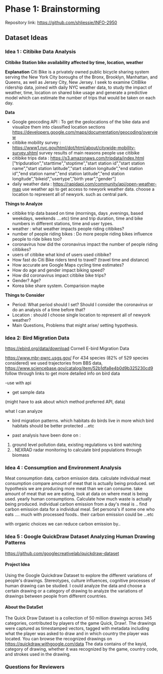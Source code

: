 # Phase 1: Brainstorming

Repository link: <https://github.com/shljessie/INFO-2950>

## Dataset Ideas

### Idea 1 : Citibike Data Analysis

 **Citibike Station bike availability affected by time, location, weather**

**Explanation**
Citi Bike is a privately owned public bicycle sharing system serving the New York City boroughs of the Bronx, Brooklyn, Manhattan, and Queens, as well as Jersey City, New Jersey.
I seek to examine CitiBike ridership data, joined with daily NYC weather data, to study the impact of weather, time, location on shared bike usage and generate a predictive model which can estimate the number of trips that would be taken on each day.

**Data**
- Google geocoding API : To get the geolocations of the bike data and visualize them into classified location sections
 https://developers.google.com/maps/documentation/geocoding/overview
- citibike mobility survey : https://www1.nyc.gov/html/dot/html/about/citywide-mobility-survey.shtml
survey results of main reasons people use citibike
- citibike trips data : https://s3.amazonaws.com/tripdata/index.html
["tripduration","starttime","stoptime","start station id","start station name","start station latitude","start station longitude","end station id","end station name","end station latitude","end station longitude","bikeid","usertype","birth year","gender"]
-  daily weather data : https://rapidapi.com/community/api/open-weather-map
 use weather api to get access to newyork weather data. choose a location to represent all of newyork. such as central park.

**Things to Analyze**
- citibike trip data based on time (mornings, days ,evenings, based weekdays, weekends ....etc) time and trip duration, time and bike numbers in different stations, time and user types.
- weather : what weather impacts people riding citibikes? 
- number of people riding bikes : Do more people riding bikes influence people to ride bikes too? 
- coronavirus how did the coronavirus impact the number of people riding citibikes? 
- users of citibike what kind of users used citibike? 
- How fast do Citi Bike riders tend to travel? (travel time and distance)
- How accurate are Google Maps cycling time estimates? 
- How do age and gender impact biking speed?
- How did coronavirus impact citibike bike  trips?
- Gender? Age? 
- Korea bike share system. Comparision maybe

**Things to Consider**
- Period: What period should I set? Should I consider the coronavirus or do an analysis of a time before that? 
- Location : should I choose single location to represent all of newyork weather?
- Main Questions, Problems that might arise/ setting hypothesis.


### Idea 2:  Bird Migration Data
https://ebird.org/data/download
Cornell E-bird Migration Data

https://www.mbr-pwrc.usgs.gov/
For 434 species (82% of 529 species considered) we used trajectories from BBS data,
https://www.sciencebase.gov/catalog/item/52b1dfa8e4b0d9b325230cd9
follow through links to get more detailed info on bird data

-use with api 
- get sample data 

(might have to ask about which method preferred API, data)

what I can analyze
- bird migration patterns. which habitats do birds live in more 
which bird habitats should be better protected ...etc 

- past analysis have been done on :
 1. ground level pollution data, existing regulations vs bird watching
 2. . NEXRAD radar monitoring to calculate bird populations through biomass


### Idea 4 :  Consumption and Environment Analysis

Meat consumption data, carbon emission data. 
calculate individual meat consumption
compare amount of meat that is actually being produced. 
set hypothesis we are producing more meat than we can consume. 
take amount of meat that we are eating, look at data on where meat is being used.
yearly human consumptions. Calculate how much waste is actually being produced. 
individual carbon emission from a day's meal is ..
find carbon emission data for a individual meal. 
Set persona's if some one who eats .... much with processed foods.. 
their carbon emission could be ...etc

with organic choices we can reduce carbon emission by.. 


### Idea 5 :  Google QuickDraw Dataset Analyzing Human Drawing Patterns
https://github.com/googlecreativelab/quickdraw-dataset 

#### Project Idea
Using the Google Quickdraw Dataset to explore the different
variations of people's drawings. Stereotypes, culture influences,
cognitive processes of human drawing can be studied. I could analyze the
data and choose a certain drawing or a category of drawing to analyze the 
variations of drawings between people from different countries. 

#### About the DataSet
The Quick Draw Dataset is a collection of 50 million drawings across 345 categories, contributed by players of the game Quick, Draw!. The drawings were captured as timestamped vectors, tagged with metadata including what the player was asked to draw and in which country the player was located. You can browse the recognized drawings on https://quickdraw.withgoogle.com/data 
The data contains of the keyid, category of drawing, whether it was recognized by the game, country code, and strokes used in the drawing. 


### Questions for Reviewers